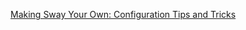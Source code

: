 [Making Sway Your Own: Configuration Tips and Tricks](https://youtu.be/dZkEU2De7-U?si=PvBKYYIMpKQ-k1t9)






